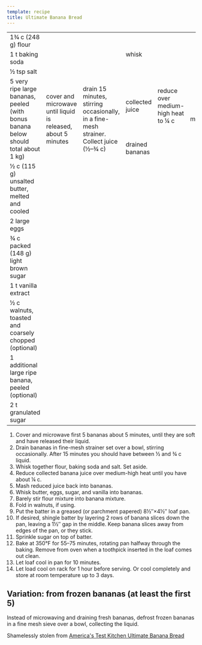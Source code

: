 ```yaml
---
template: recipe
title: Ultimate Banana Bread
---
```

<table>
  <tr>
    <td>1&frac34; c (248 g) flour</td>
    <td rowspan="3" colspan="2" class="righthide">&nbsp;</td>
    <td rowspan="3">whisk</td>
    <td rowspan="3" colspan="3" class="righthide">&nbsp;</td>
    <td rowspan="9">stir</td>
    <td rowspan="10">fold</td>
    <td rowspan="10">put in prepared pan</td>
    <td rowspan="11">shingle</td>
    <td rowspan="12">sprinkle</td>
    <td rowspan="12">bake at 350&deg;F 55&ndash;75 minutes, turning halfway</td>
    <td rowspan="12">cool 10 minutes in pan, then on rack</td>
  </tr>
  <tr>
    <td>1 t baking soda</td>
  </tr>
  <tr>
    <td>&frac12; tsp salt</td>
  </tr>
  <tr>
    <td rowspan="2">5 very ripe large bananas, peeled<br>(with bonus banana below should total about 1 kg)</td>
    <td rowspan="2">cover and microwave until liquid is released, about 5 minutes</td>
    <td rowspan="2">drain 15 minutes, stirring occasionally, in a fine-mesh strainer. Collect juice (&frac12;&ndash;&frac34;&nbsp;c)</td>
    <td>collected juice</td>
    <td>reduce over medium-high heat to &frac14;&nbsp;c</td>
    <td rowspan="2">mash</td>
    <td rowspan="6">whisk</td>
  </tr>
  <tr>
    <td class="righthide">drained bananas</td>
    <td>&nbsp;</td>
  </tr>
  <tr>
    <td>&frac12; c (115 g) unsalted butter, melted and cooled</td>
    <td colspan="5" rowspan="4" class="righthide">&nbsp;</td>
  </tr>
  <tr>
    <td>2 large eggs</td>
  </tr>
  <tr>
    <td>&frac34; c packed (148 g) light brown sugar</td>
  </tr>
  <tr>
    <td>1 t vanilla extract</td>
  </tr>
  <tr>
    <td>&frac12; c walnuts, toasted and coarsely chopped  (optional)</td>
    <td colspan="7" class="righthide">&nbsp;</td>
  </tr>
  <tr>
    <td>1 additional large ripe banana, peeled (optional)</td>
    <td colspan="9" class="righthide">&nbsp;</td>
  </tr>
  <tr>
    <td>2 t granulated sugar</td>
    <td colspan="10" class="righthide">&nbsp;</td>
  </tr>
</table>

1. Cover and microwave first 5 bananas about 5 minutes, until they are soft and have released their liquid.
1. Drain bananas in fine-mesh strainer set over a bowl, stirring occasionally. After 15 minutes you should have between &frac12; and &frac34; c liquid.
1. Whisk together flour, baking soda and salt. Set aside.
1. Reduce collected banana juice over medium-high heat until you have about &frac14; c.
1. Mash reduced juice back into bananas.
1. Whisk butter, eggs, sugar, and vanilla into bananas.
1. Barely stir flour mixture into banana mixture.
1. Fold in walnuts, if using.
1. Put the batter in a greased (or parchment papered) 8&frac12;&Prime;&times;4&frac12;&Prime; loaf pan.
1. If desired, shingle batter by layering 2 rows of banana slices down the pan, leaving a 1&frac12;&Prime; gap in the middle. Keep banana slices away from edges of the pan, or they stick.
1. Sprinkle sugar on top of batter.
1. Bake at 350&deg;F for 55&ndash;75 minutes, rotating pan halfway through the baking. Remove from oven when a toothpick inserted in the loaf comes out clean.
1. Let loaf cool in pan for 10 minutes.
1. Let load cool on rack for 1 hour before serving. Or cool completely and store at room temperature up to 3 days.

<div class="variation">
<h2>Variation: from frozen bananas (at least the first 5)</h2>
<p>Instead of microwaving and draining fresh bananas, defrost frozen bananas in a fine mesh sieve over a bowl, collecting the liquid.</p>
</div>

<p class="confession">Shamelessly stolen from  <a href="https://www.americastestkitchen.com/recipes/6067-ultimate-banana-bread-recipe">America's Test Kitchen Ultimate Banana Bread</a></p>




<p class="confession"></p>
